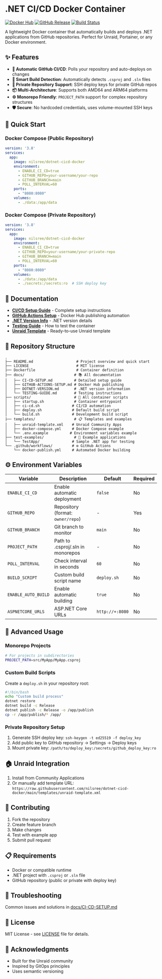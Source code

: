 # .NET CI/CD Docker Container

[![Docker Hub](https://img.shields.io/docker/pulls/nilsree/dotnet-cicd-docker)](https://hub.docker.com/r/nilsree/dotnet-cicd-docker)
[![GitHub Release](https://img.shields.io/github/release/nilsree/dotnet-cicd-docker)](https://github.com/nilsree/dotnet-cicd-docker/releases)
[![Build Status](https://github.com/nilsree/dotnet-cicd-docker/workflows/Build%20and%20Push%20Docker%20Image/badge.svg)](https://github.com/nilsree/dotnet-cicd-docker/actions)

A lightweight Docker container that automatically builds and deploys .NET applications from GitHub repositories. Perfect for Unraid, Portainer, or any Docker environment.

## ✨ Features

- **🚀 Automatic GitHub CI/CD**: Polls your repository and auto-deploys on changes
- **🔄 Smart Build Detection**: Automatically detects `.csproj` and `.sln` files
- **🔐 Private Repository Support**: SSH deploy keys for private GitHub repos
- **📦 Multi-Architecture**: Supports both AMD64 and ARM64 platforms
- **⚙️ Monorepo Friendly**: `PROJECT_PATH` support for complex repository structures
- **🛡️ Secure**: No hardcoded credentials, uses volume-mounted SSH keys

## 🚀 Quick Start

### Docker Compose (Public Repository)
```yaml
version: '3.8'
services:
  app:
    image: nilsree/dotnet-cicd-docker
    environment:
      - ENABLE_CI_CD=true
      - GITHUB_REPO=your-username/your-repo
      - GITHUB_BRANCH=main
      - POLL_INTERVAL=60
    ports:
      - "8080:8080"
    volumes:
      - ./data:/app/data
```

### Docker Compose (Private Repository)
```yaml
version: '3.8'
services:
  app:
    image: nilsree/dotnet-cicd-docker
    environment:
      - ENABLE_CI_CD=true
      - GITHUB_REPO=your-username/your-private-repo
      - GITHUB_BRANCH=main
      - POLL_INTERVAL=60
    ports:
      - "8080:8080"
    volumes:
      - ./data:/app/data
      - ./secrets:/secrets:ro  # SSH deploy key
```

## 📖 Documentation

- **[CI/CD Setup Guide](docs/CI-CD-SETUP.md)** - Complete setup instructions
- **[GitHub Actions Setup](docs/GITHUB-ACTIONS-SETUP.md)** - Docker Hub publishing automation
- **[.NET Version Info](docs/DOTNET-VERSION.md)** - .NET version details
- **[Testing Guide](docs/TESTING-GUIDE.md)** - How to test the container
- **[Unraid Template](templates/unraid-template.xml)** - Ready-to-use Unraid template

## 📁 Repository Structure

```
.
├── README.md                    # Project overview and quick start
├── LICENSE                      # MIT license
├── Dockerfile                   # Container definition
├── docs/                       # 📚 All documentation
│   ├── CI-CD-SETUP.md          # Detailed setup guide
│   ├── GITHUB-ACTIONS-SETUP.md # Docker Hub publishing
│   ├── DOTNET-VERSION.md       # .NET version information
│   └── TESTING-GUIDE.md        # Testing instructions
├── scripts/                    # 🔧 All container scripts
│   ├── startup.sh              # Container entrypoint
│   ├── ci-cd.sh               # CI/CD automation
│   ├── deploy.sh              # Default build script
│   └── build.sh               # Development build script
├── templates/                  # 📋 Templates and examples
│   ├── unraid-template.xml    # Unraid Community Apps
│   ├── docker-compose.yml     # Docker Compose example
│   └── .env.example          # Environment variables example
├── test-examples/              # 🧪 Example applications
│   └── TestApp/               # Sample .NET app for testing
└── .github/workflows/         # ⚙️ GitHub Actions
    └── docker-publish.yml     # Automated Docker building
```

## ⚙️ Environment Variables

| Variable | Description | Default | Required |
|----------|-------------|---------|----------|
| `ENABLE_CI_CD` | Enable automatic deployment | `false` | No |
| `GITHUB_REPO` | Repository (format: `owner/repo`) | - | Yes |
| `GITHUB_BRANCH` | Git branch to monitor | `main` | No |
| `PROJECT_PATH` | Path to .csproj/.sln in monorepos | - | No |
| `POLL_INTERVAL` | Check interval in seconds | `60` | No |
| `BUILD_SCRIPT` | Custom build script name | `deploy.sh` | No |
| `ENABLE_AUTO_BUILD` | Enable automatic building | `true` | No |
| `ASPNETCORE_URLS` | ASP.NET Core URLs | `http://+:8080` | No |

## 🔧 Advanced Usage

### Monorepo Projects
```bash
# For projects in subdirectories
PROJECT_PATH=src/MyApp/MyApp.csproj
```

### Custom Build Scripts
Create a `deploy.sh` in your repository root:
```bash
#!/bin/bash
echo "Custom build process"
dotnet restore
dotnet build -c Release
dotnet publish -c Release -o /app/publish
cp -r /app/publish/* /app/
```

### Private Repository Setup
1. Generate SSH deploy key: `ssh-keygen -t ed25519 -f deploy_key`
2. Add public key to GitHub repository → Settings → Deploy keys
3. Mount private key: `/path/to/deploy_key:/secrets/github_deploy_key:ro`

## 🏠 Unraid Integration

1. Install from Community Applications
2. Or manually add template URL: `https://raw.githubusercontent.com/nilsree/dotnet-cicd-docker/main/templates/unraid-template.xml`

## 🤝 Contributing

1. Fork the repository
2. Create feature branch
3. Make changes
4. Test with example app
5. Submit pull request

## 📋 Requirements

- Docker or compatible runtime
- .NET project with `.csproj` or `.sln` file
- GitHub repository (public or private with deploy key)

## 🐛 Troubleshooting

Common issues and solutions in [docs/CI-CD-SETUP.md](docs/CI-CD-SETUP.md#troubleshooting)

## 📄 License

MIT License - see [LICENSE](LICENSE) file for details.

## 🙏 Acknowledgments

- Built for the Unraid community
- Inspired by GitOps principles
- Uses semantic versioning
